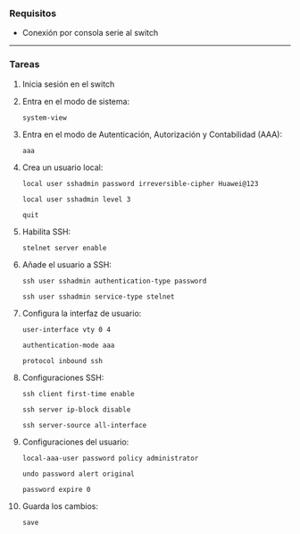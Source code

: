 
### **Requisitos**

* Conexión por consola serie al switch

---

### **Tareas**

1. Inicia sesión en el switch
2. Entra en el modo de sistema:

   `system-view`
3. Entra en el modo de Autenticación, Autorización y Contabilidad (AAA):

   `aaa`
4. Crea un usuario local:

   `local user sshadmin password irreversible-cipher Huawei@123`

   `local user sshadmin level 3`

   `quit`
5. Habilita SSH:

   `stelnet server enable`
6. Añade el usuario a SSH:

   `ssh user sshadmin authentication-type password`

   `ssh user sshadmin service-type stelnet`
7. Configura la interfaz de usuario:

   `user-interface vty 0 4`

   `authentication-mode aaa`

   `protocol inbound ssh`
8. Configuraciones SSH:

   `ssh client first-time enable`

   `ssh server ip-block disable`

   `ssh server-source all-interface`
9. Configuraciones del usuario:

   `local-aaa-user password policy administrator`

   `undo password alert original`

   `password expire 0`
10. Guarda los cambios:

    `save`
